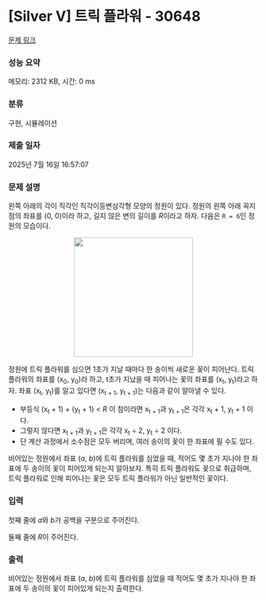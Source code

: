# [Silver V] 트릭 플라워 - 30648 

[문제 링크](https://www.acmicpc.net/problem/30648) 

### 성능 요약

메모리: 2312 KB, 시간: 0 ms

### 분류

구현, 시뮬레이션

### 제출 일자

2025년 7월 16일 16:57:07

### 문제 설명

<p>왼쪽 아래의 각이 직각인 직각이등변삼각형 모양의 정원이 있다. 정원의 왼쪽 아래 꼭지점의 좌표를 (0, 0)이라 하고, 길지 않은 변의 길이를 <em>R</em>이라고 하자. 다음은 <code>R = 6</code>인 정원의 모습이다.</p>

<p style="text-align: center;"><img alt="" src="https://u.acmicpc.net/dbf0ec1a-e7ab-461a-b695-9140707c82f0/%E1%84%89%E1%85%B3%E1%84%8F%E1%85%B3%E1%84%85%E1%85%B5%E1%86%AB%E1%84%89%E1%85%A3%E1%86%BA%202023-10-21%20%E1%84%8B%E1%85%A9%E1%84%92%E1%85%AE%2010.58.35.png" style="height: 240px; width: 240px;"></p>

<p>정원에 트릭 플라워를 심으면 1초가 지날 때마다 한 송이씩 새로운 꽃이 피어난다. 트릭 플라워의 좌표를 (x<sub>0</sub>, y<sub>0</sub>)라 하고, t초가 지났을 때 피어나는 꽃의 좌표를 (x<sub>t</sub>, y<sub>t</sub>)라고 하자. 좌표 (x<sub>t</sub>, y<sub>t</sub>)를 알고 있다면 (x<sub>t + 1</sub>, y<sub>t + 1</sub>)는 다음과 같이 알아낼 수 있다.</p>

<ul>
	<li>부등식 (x<sub>t</sub> + 1) + (y<sub>t</sub> + 1) < <em>R</em> 이 참이라면 x<sub>t + 1</sub>과 y<sub>t + 1</sub>은 각각 x<sub>t</sub> + 1, y<sub>t</sub> + 1 이다.</li>
	<li>그렇지 않다면 x<sub>t + 1</sub>과 y<sub>t + 1</sub>은 각각 x<sub>t</sub> ÷ 2, y<sub>t</sub> ÷ 2 이다.</li>
	<li>단 계산 과정에서 소수점은 모두 버리며, 여러 송이의 꽃이 한 좌표에 필 수도 있다.</li>
</ul>

<p>비어있는 정원에서 좌표 (<em>a</em>, <em>b</em>)에 트릭 플라워를 심었을 때, 적어도 몇 초가 지나야 한 좌표에 두 송이의 꽃이 피어있게 되는지 알아보자. 특히 트릭 플라워도 꽃으로 취급하며, 트릭 플라워로 인해 피어나는 꽃은 모두 트릭 플라워가 아닌 일반적인 꽃이다.</p>

### 입력 

 <p>첫째 줄에 <em>a</em>와 <em>b</em>가 공백을 구분으로 주어진다.</p>

<p>둘째 줄에 <i>R</i>이 주어진다.</p>

### 출력 

 <p>비어있는 정원에서 좌표 (<em>a</em>, <em>b</em>)에 트릭 플라워를 심었을 때 적어도 몇 초가 지나야 한 좌표에 두 송이의 꽃이 피어있게 되는지 출력한다.</p>

